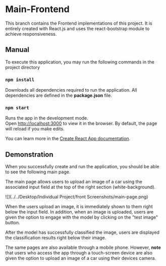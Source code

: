 # Main-Frontend
This branch contains the Frontend implementations of this project. It is entirely
created with React.js and uses the react-bootstrap module to achieve responsiveness.

## Manual

To execute this application, you may run the following commands in the project directory 

### `npm install`

Downloads all dependencies required to run the application. All dependencies are defined in the
**package.json** file.

### `npm start`

Runs the app in the development mode.\
Open [http://localhost:3000](http://localhost:3000) to view it in the browser.
By default, the page will reload if you make edits.

You can learn more in the [Create React App documentation](https://facebook.github.io/create-react-app/docs/getting-started).

## Demonstration

When you successfully create and run the application, you should be able to see the following
main page.

The main page allows users to upload an image of a car using the associated input field at the top
of the right section (white-background).

![](../../Desktop/Individual Project/front Screenshots/main-page.png)

When the users upload an image, it is immediately shown to them right below the input field. In addition,
when an image is uploaded, users are given the option to engage with the model by clicking on the "test image" button.

After the model has successfully classified the image, users are displayed the classification results right below their image.

The same pages are also available through a mobile phone. However, __note__ that users who access the app through a touch-screen device are
also given the option to upload an image of a car using their devices camera.

